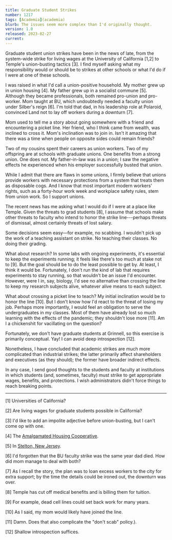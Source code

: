 ```yaml
---
title: Graduate Student Strikes
number: 1217
tags: [Academia](academia)
blurb: The issues seem more complex than I'd originally thought.
version: 1.0
released: 2023-02-27
current: 
---
```

Graduate student union strikes have been in the news of late, from the system-wide strike for living wages at the University of California [1,2] to Temple's union-busting tactics [3]. I find myself asking what my responsibility would or should be to strikes at other schools or what I'd do if I were at one of these schools.

I was raised in what I'd call a union-positive household. My mother grew up in union housing [4]. My father grew up in a socialist commune [5]. Although they became professionals, both remained pro-union and pro-worker. Mom taught at BU, which undoubtedly needed a faculty union under Silber's reign [6]. I'm told that dad, in his leadership role at Polaroid, convinced Land not to lay off workers during a downturn [7].  

Mom used to tell me a story about going somewhere with a friend and encountering a picket line. Her friend, who I think came from wealth, was inclined to cross it. Mom's inclination was to join in. Isn't it amazing that there was a time when people on opposite sides could remain friends?

Two of my cousins spent their careers as union workers. Two of my offspring are at schools with graduate unions. One benefits from a strong union. One does not. My father-in-law was in a union; I saw the negative effects he experienced when his employer successfully busted that union.

While I admit that there are flaws in some unions, I firmly believe that unions provide workers with necessary protections from a system that treats them as disposable cogs. And I know that most important modern workers' rights, such as a forty-hour work week and workplace safety rules, stem from union work. So I support unions.

The recent news has me asking what I would do if I were at a place like Temple. Given the threats to grad students [8], I assume that schools make other threats to faculty who intend to honor the strike line---perhaps threats of dismissal, almost certainly threats of lost salary.

Some decisions seem easy—for example, no scabbing. I wouldn't pick up the work of a teaching assistant on strike. No teaching their classes. No doing their grading.

What about research? In some labs with ongoing experiments, it's essential to keep the experiments running; it feels like there's too much at stake not to [9]. But the goal should be to do the least possible to get by. At least, I think it would be. Fortunately, I don't run the kind of lab that requires experiments to stay running, so that wouldn't be an issue I'd encounter. However, were I in, say, biology, I'd see no alternative than crossing the line to keep my research subjects alive, whatever alive means to each subject.

What about crossing a picket line to teach? My initial inclination would be to honor the line [10]. But I don't know how I'd react to the threat of losing my job. Perhaps more importantly, I would feel an obligation to serve the undergraduates in my classes. Most of them have already lost so much learning with the effects of the pandemic; they shouldn't lose more [11]. Am I a chickenshit for vacillating on the question?

Fortunately, we don't have graduate students at Grinnell, so this exercise is primarily conceptual. Yay! I can avoid deep introspection [12].  

Nonetheless, I have concluded that academic strikes are much more complicated than industrial strikes; the latter primarily affect shareholders and executives (as they should); the former have broader indirect effects.

In any case, I send good thoughts to the students and faculty at institutions in which students (and, sometimes, faculty) must strike to get appropriate wages, benefits, and protections. I wish administrators didn't force things to reach breaking points.

---

[1] Universities of California?

[2] Are living wages for graduate students possible in California?

[3] I'd like to add an impolite adjective before union-busting, but I can't come op with one.

[4] The [Amalgamated Housing Cooperative](https://www.amalgamated-bronx.coop).

[5] In [Stelton, New Jersey](https://en.wikipedia.org/wiki/Ferrer_Center_and_Colony).

[6] I'd forgotten that the BU faculty strike was the same year dad died. How did mom manage to deal with both? 

[7] As I recall the story, the plan was to loan excess workers to the city for extra support; by the time the details could be ironed out, the downturn was over.

[8] Temple has cut off medical benefits and is billing them for tuition.

[9] For example, dead cell lines could set back work for many years. 

[10] As I said, my mom would likely have joined the line.

[11] Damn. Does that also complicate the "don't scab" policy.). 

[12] Shallow introspection suffices.

